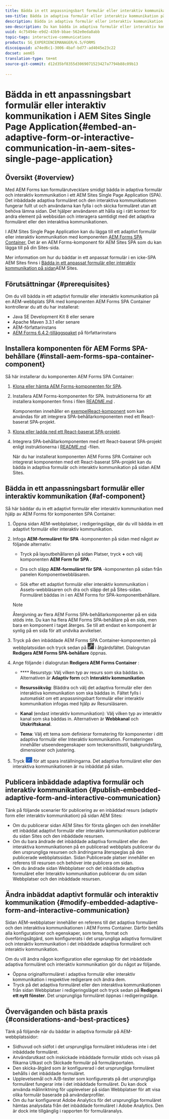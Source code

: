 ```yaml
---
title: Bädda in ett anpassningsbart formulär eller interaktiv kommunikation i AEM Sites Single Page Application
seo-title: Bädda in adaptiva formulär eller interaktiv kommunikation på AEM Sites-sidor
description: Bädda in adaptiva formulär eller interaktiv kommunikation på AEM Sites-sidor. Användare kan fylla i och skicka formulär utan att lämna sidan Webbplatser.
seo-description: Du kan bädda in adaptiva formulär eller interaktiv kommunikation på AEM Sites-sidor. Användare kan fylla i och skicka formulär utan att lämna sidan Webbplatser.
uuid: 4c75494e-e9d2-43b9-bbae-562e0eda8abb
topic-tags: interactive-communications
products: SG_EXPERIENCEMANAGER/6.5/FORMS
discoiquuid: a74ed6c1-3006-4baf-bd77-ad4045e23c22
docset: aem65
translation-type: tm+mt
source-git-commit: d12d35bf8355d3069071523427a7794b88c09b13

---
```



# Bädda in ett anpassningsbart formulär eller interaktiv kommunikation i AEM Sites Single Page Application{#embed-an-adaptive-form-or-interactive-communication-in-aem-sites-single-page-application}

## Översikt {#overview}

Med AEM Forms kan formulärutvecklare smidigt bädda in adaptiva formulär och interaktiv kommunikation i ett AEM Sites Single Page Application (SPA). Det inbäddade adaptiva formuläret och den interaktiva kommunikationen fungerar fullt ut och användarna kan fylla i och skicka formuläret utan att behöva lämna sidan. Det hjälper användaren att hålla sig i rätt kontext för andra element på webbsidan och interagera samtidigt med det adaptiva formuläret eller den interaktiva kommunikationen.

I AEM Sites Single Page Application kan du lägga till ett adaptivt formulär eller interaktiv kommunikation med komponenten [](../../forms/using/embed-adaptive-form-aem-sites-spa.md#af-component)[AEM Forms SPA Container.](../../forms/using/embed-adaptive-form-aem-sites-spa.md#af-component) Det är en AEM Forms-komponent för AEM Sites SPA som du kan lägga till på din Sites-sida.

Mer information om hur du bäddar in ett anpassat formulär i en icke-SPA AEM Sites finns i [Bädda in ett anpassat formulär eller interaktiv kommunikation på sidan](/help/forms/using/embed-adaptive-form-aem-sites.md)AEM Sites.

## Förutsättningar {#prerequisites}

Om du vill bädda in ett adaptivt formulär eller interaktiv kommunikation på en AEM-webbplats SPA med komponenten AEM Forms SPA Container kontrollerar du att du har installerat:

* Java SE Development Kit 8 eller senare
* Apache Maven 3.3.1 eller senare
* AEM-författarinstans
* [AEM Forms 6.4.2-tilläggspaket](https://helpx.adobe.com/aem-forms/kb/aem-forms-releases.html) på författarinstans

## Installera komponenten för AEM Forms SPA-behållare {#install-aem-forms-spa-container-component}

Så här installerar du komponenten AEM Forms SPA Container:

1. [Klona eller hämta AEM Forms-komponenten för SPA](https://github.com/Adobe-Marketing-Cloud/aem-forms/tree/master/forms-spa).
1. Installera AEM Forms-komponenten för SPA. Instruktionerna för att installera komponenten finns i filen [README.md](https://github.com/Adobe-Marketing-Cloud/aem-forms/tree/master/forms-spa#aem-form-component) .

   Komponenten innehåller en [exempelReact-komponent](https://github.com/Adobe-Marketing-Cloud/aem-forms/tree/master/forms-spa/react-component) som kan användas för att integrera SPA-behållarkomponenten med ett React-baserat SPA-projekt.

1. [Klona eller ladda ned ett React-baserat SPA-projekt](https://github.com/adobe/aem-sample-we-retail-journal).
1. Integrera SPA-behållarkomponenten med ett React-baserat SPA-projekt enligt instruktionerna i [README.md](https://github.com/Adobe-Marketing-Cloud/aem-forms/tree/master/forms-spa/react-component#aem-form-react-component-for-spa---editor) -filen.

   När du har installerat komponenten AEM Forms SPA Container och integrerat komponenten med ett React-baserat SPA-projekt kan du bädda in adaptiva formulär och interaktiv kommunikation på sidan AEM Sites.

## Bädda in ett anpassningsbart formulär eller interaktiv kommunikation {#af-component}

Så här bäddar du in ett adaptivt formulär eller interaktiv kommunikation med hjälp av AEM Forms för komponenten SPA Container:

1. Öppna sidan AEM-webbplatser, i redigeringsläge, där du vill bädda in ett adaptivt formulär eller interaktiv kommunikation.
1. Infoga **AEM-formuläret för SPA** -komponenten på sidan med något av följande alternativ:

   * Tryck på layoutbehållaren på sidan Platser, tryck **+** och välj komponenten **AEM Form for SPA** .

   * Dra och släpp **AEM-formuläret för SPA** -komponenten på sidan från panelen Komponentwebbläsaren.
   * Sök efter ett adaptivt formulär eller interaktiv kommunikation i Assets-webbläsaren och dra och släpp det på Sites-sidan. Formuläret bäddas in i en AEM Forms for SPA-komponentbehållare.
   >[!NOTE]
   >
   >Återgivning av flera AEM Forms SPA-behållarkomponenter på en sida stöds inte. Du kan ha flera AEM Forms SPA-behållare på en sida, men bara en komponent i taget återges. Se till att endast en komponent är synlig på en sida för att undvika avvikelser.

1. Tryck på den inbäddade AEM Forms SPA Container-komponenten på webbplatssidan och tryck sedan på ![settings_icon](assets/settings_icon.png) i åtgärdsfältet. Dialogrutan **Redigera AEM Forms SPA-behållare** öppnas.
1. Ange följande i dialogrutan **Redigera AEM Forms Container** :

   * **** Resurstyp: Välj vilken typ av resurs som ska bäddas in. Alternativen är **Adaptiv form** och **Interaktiv kommunikation**

   * **Resurssökväg**: Bläddra och välj det adaptiva formulär eller den interaktiva kommunikation som ska bäddas in. Fältet fylls i automatiskt om ett anpassningsbart formulär eller interaktiv kommunikation infogas med hjälp av Resursläsaren.
   * **Kanal** (endast interaktiv kommunikation): Välj vilken typ av interaktiv kanal som ska bäddas in. Alternativen är **Webbkanal** och **Utskriftskanal**.

   * **Tema**: Välj ett tema som definierar formatering för komponenter i ditt adaptiva formulär eller Interaktiv kommunikation. Formateringen innehåller utseendeegenskaper som teckensnittsstil, bakgrundsfärg, dimensioner och justering.

1. Tryck ![](assets/done_icon.png) för att spara inställningarna. Det adaptiva formuläret eller den interaktiva kommunikationen är nu inbäddat på sidan.

## Publicera inbäddade adaptiva formulär och interaktiv kommunikation {#publish-embedded-adaptive-form-and-interactive-communication}

Tänk på följande scenarier för publicering av en inbäddad resurs (adaptiv form eller interaktiv kommunikation) på sidan AEM Sites:

* Om du publicerar sidan AEM Sites för första gången och den innehåller ett inbäddat adaptivt formulär eller interaktiv kommunikation publicerar du sidan Sites och den inbäddade resursen.
* Om du bara ändrade det inbäddade adaptiva formuläret eller den interaktiva kommunikationen på en publicerad webbplats publicerar du den ursprungliga resursen och ändringarna återspeglas på den publicerade webbplatssidan. Sidan Publicerade platser innehåller en referens till resursen och behöver inte publicera om sidan.
* Om du ändrade sidan Webbplatser och det inbäddade adaptiva formuläret eller Interaktiv kommunikation publicerar du om sidan Webbplatser och den inbäddade resursen.

## Ändra inbäddat adaptivt formulär och interaktiv kommunikation {#modify-embedded-adaptive-form-and-interactive-communication}

Sidan AEM-webbplatser innehåller en referens till det adaptiva formuläret och den interaktiva kommunikationen i AEM Forms Container. Därför behålls alla konfigurationer och egenskaper, som tema, format och överföringsåtgärd, som konfigurerats i det ursprungliga adaptiva formuläret och interaktiv kommunikation i det inbäddade adaptiva formuläret och interaktiv kommunikation.

Om du vill ändra någon konfiguration eller egenskap för det inbäddade adaptiva formuläret och interaktiv kommunikation gör du något av följande.

* Öppna originalformuläret i adaptiva formulär eller interaktiv kommunikation i respektive redigerare och ändra dem.
* Tryck på det adaptiva formuläret eller den interaktiva kommunikationen från sidan Webbplatser i redigeringsläget och tryck sedan på **Redigera i ett nytt fönster**. Det ursprungliga formuläret öppnas i redigeringsläge.

## Överväganden och bästa praxis {#considerations-and-best-practices}

Tänk på följande när du bäddar in adaptiva formulär på AEM-webbplatssidor:

* Sidhuvud och sidfot i det ursprungliga formuläret inkluderas inte i det inbäddade formuläret.
* Användarutkast och inskickade inbäddade formulär stöds och visas på flikarna Utkast och Skickade formulär på formulärportalen.
* Den skicka-åtgärd som är konfigurerad i det ursprungliga formuläret behålls i det inbäddade formuläret.
* Upplevelsemål och A/B-tester som konfigurerats på det ursprungliga formuläret fungerar inte i det inbäddade formuläret. Du kan dock använda målinriktning för upplevelser på sidan Webbplatser för att visa olika formulär baserade på användarprofiler.
* Om du har konfigurerat Adobe Analytics för det ursprungliga formuläret hämtas analysdata från det inbäddade formuläret i Adobe Analytics. Den är dock inte tillgänglig i rapporten för formuläranalys.

